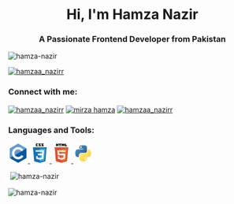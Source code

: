 <h1 align="center">Hi, I'm Hamza Nazir</h1>
<h3 align="center">A Passionate Frontend Developer from Pakistan</h3>

<p align="left"> <img src="https://komarev.com/ghpvc/?username=hamza-nazir&label=Profile%20views&color=0e75b6&style=flat" alt="hamza-nazir" /> </p>

<p align="left"> <a href="https://twitter.com/hamzaa_nazirr" target="blank"><img src="https://img.shields.io/twitter/follow/hamzaa_nazirr?logo=twitter&style=for-the-badge" alt="hamzaa_nazirr" /></a> </p>

<h3 align="left">Connect with me:</h3>
<p align="left">
<a href="https://twitter.com/hamzaa_nazirr" target="blank"><img align="center" src="https://raw.githubusercontent.com/rahuldkjain/github-profile-readme-generator/master/src/images/icons/Social/twitter.svg" alt="hamzaa_nazirr" height="30" width="40" /></a>
<a href="https://fb.com/mirza hamza" target="blank"><img align="center" src="https://raw.githubusercontent.com/rahuldkjain/github-profile-readme-generator/master/src/images/icons/Social/facebook.svg" alt="mirza hamza" height="30" width="40" /></a>
<a href="https://instagram.com/hamzaa_nazirr" target="blank"><img align="center" src="https://raw.githubusercontent.com/rahuldkjain/github-profile-readme-generator/master/src/images/icons/Social/instagram.svg" alt="hamzaa_nazirr" height="30" width="40" /></a>
</p>

<h3 align="left">Languages and Tools:</h3>
<p align="left"> <a href="https://www.cprogramming.com/" target="_blank" rel="noreferrer"> <img src="https://raw.githubusercontent.com/devicons/devicon/master/icons/c/c-original.svg" alt="c" width="40" height="40"/> </a> <a href="https://www.w3schools.com/css/" target="_blank" rel="noreferrer"> <img src="https://raw.githubusercontent.com/devicons/devicon/master/icons/css3/css3-original-wordmark.svg" alt="css3" width="40" height="40"/> </a> <a href="https://www.w3.org/html/" target="_blank" rel="noreferrer"> <img src="https://raw.githubusercontent.com/devicons/devicon/master/icons/html5/html5-original-wordmark.svg" alt="html5" width="40" height="40"/> </a> <a href="https://www.python.org" target="_blank" rel="noreferrer"> <img src="https://raw.githubusercontent.com/devicons/devicon/master/icons/python/python-original.svg" alt="python" width="40" height="40"/> </a> </p>


<p>&nbsp;<img align="center" src="https://github-readme-stats.vercel.app/api?username=hamza-nazir&show_icons=true&locale=en" alt="hamza-nazir" /></p>

<p><img align="center" src="https://github-readme-streak-stats.herokuapp.com/?user=hamza-nazir&" alt="hamza-nazir" /></p>

